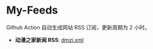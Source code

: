 # My-Feeds

Github Action 自动生成网站 RSS 订阅，更新周期为 2 小时。

+ **动漫之家新闻 RSS**: [dmzj.xml](https://feedx.pages.dev/dmzj.xml)
